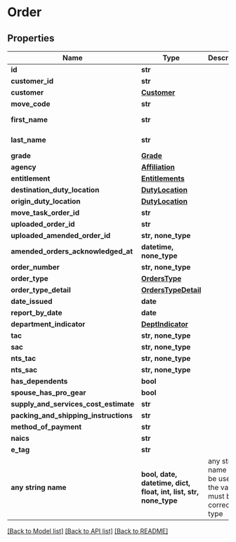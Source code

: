 # Order


## Properties
Name | Type | Description | Notes
------------ | ------------- | ------------- | -------------
**id** | **str** |  | [optional] 
**customer_id** | **str** |  | [optional] 
**customer** | [**Customer**](Customer.md) |  | [optional] 
**move_code** | **str** |  | [optional] 
**first_name** | **str** |  | [optional] [readonly] 
**last_name** | **str** |  | [optional] [readonly] 
**grade** | [**Grade**](Grade.md) |  | [optional] 
**agency** | [**Affiliation**](Affiliation.md) |  | [optional] 
**entitlement** | [**Entitlements**](Entitlements.md) |  | [optional] 
**destination_duty_location** | [**DutyLocation**](DutyLocation.md) |  | [optional] 
**origin_duty_location** | [**DutyLocation**](DutyLocation.md) |  | [optional] 
**move_task_order_id** | **str** |  | [optional] 
**uploaded_order_id** | **str** |  | [optional] 
**uploaded_amended_order_id** | **str, none_type** |  | [optional] 
**amended_orders_acknowledged_at** | **datetime, none_type** |  | [optional] 
**order_number** | **str, none_type** |  | [optional] 
**order_type** | [**OrdersType**](OrdersType.md) |  | [optional] 
**order_type_detail** | [**OrdersTypeDetail**](OrdersTypeDetail.md) |  | [optional] 
**date_issued** | **date** |  | [optional] 
**report_by_date** | **date** |  | [optional] 
**department_indicator** | [**DeptIndicator**](DeptIndicator.md) |  | [optional] 
**tac** | **str, none_type** |  | [optional] 
**sac** | **str, none_type** |  | [optional] 
**nts_tac** | **str, none_type** |  | [optional] 
**nts_sac** | **str, none_type** |  | [optional] 
**has_dependents** | **bool** |  | [optional] 
**spouse_has_pro_gear** | **bool** |  | [optional] 
**supply_and_services_cost_estimate** | **str** |  | [optional] 
**packing_and_shipping_instructions** | **str** |  | [optional] 
**method_of_payment** | **str** |  | [optional] 
**naics** | **str** |  | [optional] 
**e_tag** | **str** |  | [optional] 
**any string name** | **bool, date, datetime, dict, float, int, list, str, none_type** | any string name can be used but the value must be the correct type | [optional]

[[Back to Model list]](../README.md#documentation-for-models) [[Back to API list]](../README.md#documentation-for-api-endpoints) [[Back to README]](../README.md)


